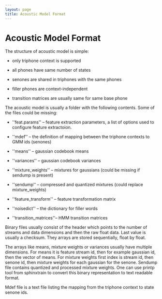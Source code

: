 ```yaml
---
layout: page 
title: Acoustic Model Format
---
```

# Acoustic Model Format


The structure of acoustic model is simple:

*  only triphone context is supported

*  all phones have same number of states

*  senones are shared in triphones with the same phones

*  filler phones are context-independent

*  transition matrices are usually same for same base phone

The acoustic model is usually a folder with the following contents. Some of the 
files could be missing:


*  ''feat.params'' – feature extraction parameters, a list of options used to 
configure feature extractoion.

*  ''mdef'' – the definition of mapping between the triphone contexts to GMM 
ids (senones)

*  ''means'' – gaussian codebook means

*  ''variances'' – gaussian codebook variances

*  ''mixture_weights'' – mixtures for gaussians (could be missing if sendump is 
present)

*  ''sendump'' – compressed and quantized mixtures (could replace 
mixture_weights)

*  ''feature_transform'' – feature transformation matrix

*  ''noisedict'' – the dictionary for filler words

*  ''transition_matrices''– HMM transition matrices

Binary files usually consist of the header which points to the number of 
streams and data dimensions and then the raw float data. Last value is usually 
a checksum. They arrays are stored sequentially, float by float. 

The arrays like means, mixture weights or variances usually have multiple 
dimensions. For means it is feature stream id, then for example gaussian id, 
then the vector of means. For mixture weights first index is stream id, then 
senone id, then mixture weights for each gaussian for the senone. Sendump file 
contains quantized and processed mixture weights. One can use printp tool from 
sphinxtrain to convert this binary representation to text readable format. 

Mdef file is a text file listing the mapping from the triphone context to state 
senone ids.

